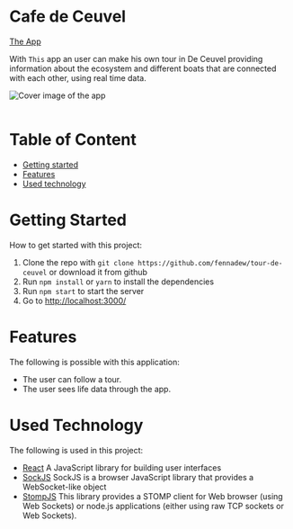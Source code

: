 # Cafe de Ceuvel
[The App](https://fennadew.github.io/tour-de-ceuvel/)

With `This` app an user can make his own tour in De Ceuvel providing information about the ecosystem and different boats that are connected with each other, using real time data.

![Cover image of the app](tour-de-ceuvel.gif)
<div align="center">
<img src="tour-de-ceuvel.gif" alt="" width:"200px">
</div>

# Table of Content
- [Getting started](#getting-started)
- [Features](#features)
- [Used technology](#used-technology)

# Getting Started
How to get started with this project:

1. Clone the repo with `git clone https://github.com/fennadew/tour-de-ceuvel` or download it from github
2. Run `npm install` or `yarn` to install the dependencies
3. Run `npm start` to start the server
4. Go to [http://localhost:3000/](http://localhost:3000/)

# Features
The following is possible with this application:

- The user can follow a tour.
- The user sees life data through the app.

# Used Technology
The following is used in this project:

- [React] A JavaScript library for building user interfaces
- [SockJS] SockJS is a browser JavaScript library that provides a WebSocket-like object
- [StompJS] This library provides a STOMP client for Web browser (using Web Sockets) or node.js applications (either using raw TCP sockets or Web Sockets).

[SockJS]: https://github.com/sockjs/sockjs-client
[React]: https://reactjs.org/
[StompJS]: https://www.npmjs.com/package/stompjs
